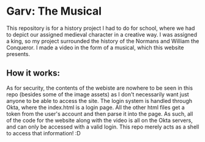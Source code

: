 # Garv: The Musical
This repository is for a history project I had to do for school, where we had to depict our assigned medieval character in a creative way. I was assigned a king, so my project surrounded the history of the Normans and William the Conqueror. I made a video in the form of a musical, which this website presents.

## How it works:
As for security, the contents of the webiste are nowhere to be seen in this repo (besides some of the image assets) as I don't necessarily want just anyone to be able to access the site. The login system is handled through Okta, where the index.html is a login page. All the other html files get a token from the user's account and then parse it into the page. As such, all of the code for the website along with the video is all on the Okta servers, and can only be accessed with a valid login. This repo merely acts as a shell to access that information! :D
